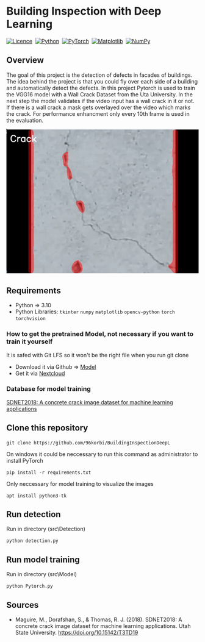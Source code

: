 # Building Inspection with Deep Learning
[![Licence](https://img.shields.io/github/license/Ileriayo/markdown-badges?style=for-the-badge)](./LICENSE.md)&nbsp;
[![Python](https://img.shields.io/badge/python-3670A0?style=for-the-badge&logo=python&logoColor=ffdd54)](https://www.python.org/)&nbsp;
[![PyTorch](https://img.shields.io/badge/PyTorch-%23EE4C2C.svg?style=for-the-badge&logo=PyTorch&logoColor=white)](https://pytorch.org/)&nbsp;
[![Matplotlib](https://img.shields.io/badge/Matplotlib-%23ffffff.svg?style=for-the-badge&logo=Matplotlib&logoColor=black)](https://matplotlib.org/)&nbsp;
[![NumPy](https://img.shields.io/badge/numpy-%23013243.svg?style=for-the-badge&logo=numpy&logoColor=white)](https://numpy.org/)&nbsp;

## Overview

The goal of this project is the detection of defects in facades of buildings.
The idea behind the project is that you could fly over each side of a building and automatically detect the defects.
In this project Pytorch is used to train the VGG16 model with a Wall Crack Dataset from the Uta University.
In the next step the model validates if the video input has a wall crack in it or not. If there is a wall crack a mask gets overlayed over the video which marks the crack.
For performance enhancment only every 10th frame is used in the evaluation.

<div align="center">
  <img src="./static-files/testvideo.gif" alt="Test video showing different images of walls"></img>
</div>



## Requirements

* Python => 3.10
* Python Libraries: `tkinter` `numpy` `matplotlib` `opencv-python` `torch` `torchvision`

### How to get the pretrained Model, not necessary if you want to train it yourself

It is safed with Git LFS so it won't be the right file when you run git clone
* Download it via Github => [Model](./src/Model/VGG16_v2-OCT_Building_half_dataset.pt)
* Get it via [Nextcloud](https://nextcloud.th-deg.de/s/RAZ4D4aNRns3Axo)

### Database for model training

[SDNET2018: A concrete crack image dataset for machine learning applications](https://digitalcommons.usu.edu/all_datasets/48/)

## Clone this repository

```
git clone https://github.com/96korbi/BuildingInspectionDeepL
```

On windows it could be neccessary to run this command as administrator to install PyTorch
```
pip install -r requirements.txt
```

Only neccessary for model training to visualize the images
```
apt install python3-tk
```

## Run detection

Run in directory (src\Detection)

```
python detection.py
```

## Run model training

Run in directory (src\Model)

```
python Pytorch.py
```

## Sources

* Maguire, M., Dorafshan, S., & Thomas, R. J. (2018). SDNET2018: A concrete crack image dataset for machine learning applications. Utah State University. https://doi.org/10.15142/T3TD19
